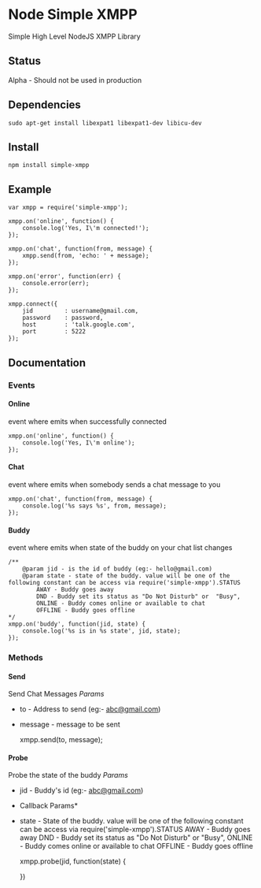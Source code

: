 Node Simple XMPP
================
Simple High Level NodeJS XMPP Library

Status
------
Alpha - Should not be used in production

Dependencies
------------
	sudo apt-get install libexpat1 libexpat1-dev libicu-dev

Install
-------
	npm install simple-xmpp

Example
-------
	var xmpp = require('simple-xmpp');

	xmpp.on('online', function() {
		console.log('Yes, I\'m connected!');
	});

	xmpp.on('chat', function(from, message) {
		xmpp.send(from, 'echo: ' + message);
	});

	xmpp.on('error', function(err) {
		console.error(err);
	});

	xmpp.connect({
	    jid         : username@gmail.com,
	    password    : password,
	    host        : 'talk.google.com',
	    port        : 5222
	});

Documentation
-------------

### Events

#### Online 
event where emits when successfully connected 

	xmpp.on('online', function() {
		console.log('Yes, I\'m online');
	});

#### Chat
event where emits when somebody sends a chat message to you

	xmpp.on('chat', function(from, message) {
		console.log('%s says %s', from, message);
	});

#### Buddy
event where emits when state of the buddy on your chat list changes

	/**
		@param jid - is the id of buddy (eg:- hello@gmail.com)
		@param state - state of the buddy. value will be one of the following constant can be access via require('simple-xmpp').STATUS
			AWAY - Buddy goes away
		    DND - Buddy set its status as "Do Not Disturb" or  "Busy",
		    ONLINE - Buddy comes online or available to chat
		    OFFLINE - Buddy goes offline
	*/
	xmpp.on('buddy', function(jid, state) {
		console.log('%s is in %s state', jid, state);
	});

### Methods

#### Send
Send Chat Messages
*Params*

* to - Address to send (eg:- abc@gmail.com) 
* message - message to be sent 

	xmpp.send(to, message);

#### Probe
Probe the state of the buddy
*Params*

* jid - Buddy's id (eg:- abc@gmail.com)
	
* Callback Params*

* state - State of the buddy.  value will be one of the following constant can be access via require('simple-xmpp').STATUS
			AWAY - Buddy goes away
		    DND - Buddy set its status as "Do Not Disturb" or  "Busy",
		    ONLINE - Buddy comes online or available to chat
		    OFFLINE - Buddy goes offline
		    
	xmpp.probe(jid, function(state) {
		
	})

	


